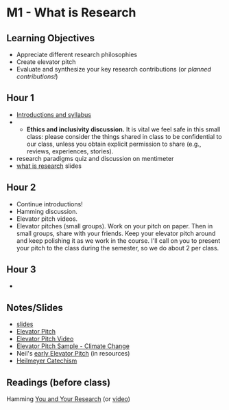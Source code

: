 # M1 - What is Research

## Learning Objectives

* Appreciate different research philosophies
* Create elevator pitch
* Evaluate and synthesize your key research contributions (or *planned contributions!*)

## Hour 1

- [Introductions and syllabus](introduction.pdf)
- * **Ethics and inclusivity discussion.** It is vital we feel safe in this small class: please consider the things shared in class to be confidential to our class, unless you obtain explicit permission to share (e.g., reviews, experiences, stories).
- research paradigms quiz and discussion on mentimeter
- [what is research](whatisresearch.pdf) slides


## Hour 2

* Continue introductions!
* Hamming discussion.
* Elevator pitch videos.
* Elevator pitches (small groups). Work on your pitch on paper. Then in small groups, share with your friends.  Keep your elevator pitch around and keep polishing it as we work in the course. I'll call on you to present your pitch to the class during the semester, so we do about 2 per class.

## Hour 3
  
- 
## Notes/Slides

- [slides](introduction.key)
- [Elevator Pitch](elevator-pitch-format.md)
- [Elevator Pitch Video](https://www.youtube.com/watch?v=G6BVhuBvzQY)
- [Elevator Pitch Sample - Climate Change](https://www.youtube.com/watch?v=Hv90XwAQUyg)
- Neil's [early Elevator Pitch](DissertationElevatorPitch.md) (in resources)
- [Heilmeyer Catechism](https://en.wikipedia.org/wiki/George_H._Heilmeier#Heilmeier%27s_Catechism)

## Readings (before class)

Hamming [You and Your Research](http://www.cs.virginia.edu/~robins/YouAndYourResearch.pdf) (or [video](https://www.youtube.com/watch?v=a1zDuOPkMSw))
